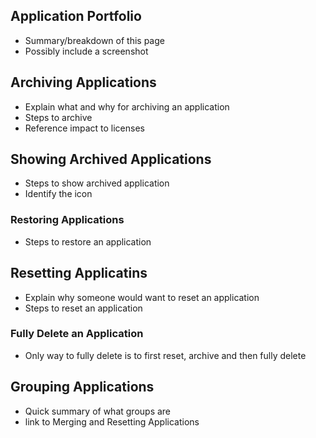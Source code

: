 <!--
title: "Managing Applications"
description: "Overview of the core operations for an application from the action bar."
-->

## Application Portfolio
* Summary/breakdown of this page
* Possibly include a screenshot

## Archiving Applications
* Explain what and why for archiving an application
* Steps to archive
* Reference impact to licenses

## Showing Archived Applications
* Steps to show archived application
* Identify the icon

### Restoring Applications
* Steps to restore an application

## Resetting Applicatins
* Explain why someone would want to reset an application
* Steps to reset an application

### Fully Delete an Application 
* Only way to fully delete is to first reset, archive and then fully delete

## Grouping Applications
* Quick summary of what groups are
* link to Merging and Resetting Applications
